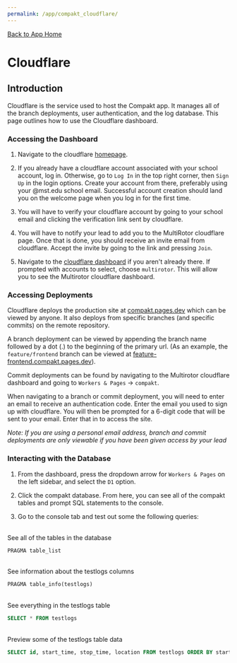 ```yaml
---
permalink: /app/compakt_cloudflare/
---
```


[Back to App Home](/app/)

# Cloudflare

## Introduction

Cloudflare is the service used to host the Compakt app. It manages all of the branch deployments, user authentication, and the log database. This page outlines how to use the Cloudflare dashboard.

### Accessing the Dashboard

1) Navigate to the cloudflare [homepage](https://www.cloudflare.com/).

2) If you already have a cloudflare account associated with your school account, log in. Otherwise, go to `Log In` in the top right corner, then `Sign Up` in the login options. Create your account from there, preferably using your @mst.edu school email. Successful account creation should land you on the welcome page when you log in for the first time.

3) You will have to verify your cloudflare account by going to your school email and clicking the verification link sent by cloudflare.

4) You will have to notify your lead to add you to the MultiRotor cloudflare page. Once that is done, you should receive an invite email from cloudflare. Accept the invite by going to the link and pressing `Join`.

5) Navigate to the [cloudflare dashboard](https://dash.cloudflare.com/) if you aren't already there. If prompted with accounts to select, choose `multirotor`. This will allow you to see the Multirotor cloudflare dashboard.

### Accessing Deployments

Cloudflare deploys the production site at [compakt.pages.dev](https://compakt.pages.dev/) which can be viewed by anyone. It also deploys from specific branches (and specific commits) on the remote repository.

A branch deployment can be viewed by appending the branch name followed by a dot (.) to the beginning of the primary url. (As an example, the `feature/frontend` branch can be viewed at [feature-frontend.compakt.pages.dev](https://feature-frontend.compakt.pages.dev/)).

Commit deployments can be found by navigating to the Multirotor cloudflare dashboard and going to `Workers & Pages` -> `compakt`.

When navigating to a branch or commit deployment, you will need to enter an email to receive an authentication code. Enter the email you used to sign up with cloudflare. You will then be prompted for a 6-digit code that will be sent to your email. Enter that in to access the site.

*Note: If you are using a personal email address, branch and commit deployments are only viewable if you have been given access by your lead*

### Interacting with the Database

1) From the dashboard, press the dropdown arrow for `Workers & Pages` on the left sidebar, and select the `D1` option.

2) Click the compakt database. From here, you can see all of the compakt tables and prompt SQL statements to the console.

3) Go to the console tab and test out some the following queries:

\
See all of the tables in the database
```sql
PRAGMA table_list
```
\
See information about the testlogs columns
```sql
PRAGMA table_info(testlogs)
```
\
See everything in the testlogs table
```sql
SELECT * FROM testlogs
```
\
Preview some of the testlogs table data
```sql
SELECT id, start_time, stop_time, location FROM testlogs ORDER BY start_time LIMIT 50 OFFSET 0
```
